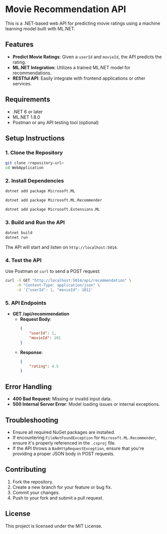 # Movie Recommendation API

This is a .NET-based web API for predicting movie ratings using a machine learning model built with ML.NET.

## Features
- **Predict Movie Ratings**: Given a `userId` and `movieId`, the API predicts the rating.
- **ML.NET Integration**: Utilizes a trained ML.NET model for recommendations.
- **RESTful API**: Easily integrate with frontend applications or other services.

## Requirements
- .NET 6 or later
- ML.NET 1.8.0
- Postman or any API testing tool (optional)

## Setup Instructions

### 1. Clone the Repository
```bash
git clone <repository-url>
cd WebApplication
```

### 2. Install Dependencies
```bash
dotnet add package Microsoft.ML

dotnet add package Microsoft.ML.Recommender

dotnet add package Microsoft.Extensions.ML
```

### 3. Build and Run the API
```bash
dotnet build
dotnet run
```

The API will start and listen on `http://localhost:5014`.

### 4. Test the API
Use Postman or `curl` to send a POST request:

```bash
curl -X GET "http://localhost:5014/api/recommendation" \
     -H "Content-Type: application/json" \
     -d '{"userId": 1, "movieId": 101}'
```

### 5. API Endpoints

- **GET /api/recommendation**
  - **Request Body**:
    ```json
    {
        "userId": 1,
        "movieId": 101
    }
    ```
  - **Response**:
    ```json
    {
        "rating": 4.5
    }
    ```

## Error Handling
- **400 Bad Request**: Missing or invalid input data.
- **500 Internal Server Error**: Model loading issues or internal exceptions.

## Troubleshooting
- Ensure all required NuGet packages are installed.
- If encountering `FileNotFoundException` for `Microsoft.ML.Recommender`, ensure it's properly referenced in the `.csproj` file.
- If the API throws a `BadHttpRequestException`, ensure that you're providing a proper JSON body in POST requests.

## Contributing
1. Fork the repository.
2. Create a new branch for your feature or bug fix.
3. Commit your changes.
4. Push to your fork and submit a pull request.

## License
This project is licensed under the MIT License.

